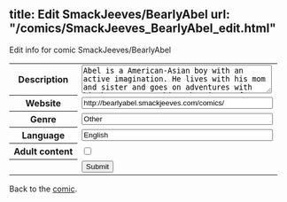 title: Edit SmackJeeves/BearlyAbel
url: "/comics/SmackJeeves_BearlyAbel_edit.html"
---
Edit info for comic SmackJeeves/BearlyAbel

<form name="comic" action="http://gaepostmail.appspot.com/comic/" method="post">
<table class="comicinfo">
<tr>
<th>Description</th><td><textarea name="description" cols="40" rows="3">Abel is a American-Asian boy with an active imagination. He lives with his mom and sister and goes on adventures with his bear, Barry. This webcomic ran from August 2008 until Oct 2010.</textarea></td>
</tr>
<tr>
<th>Website</th><td><input type="text" name="url" value="http://bearlyabel.smackjeeves.com/comics/" size="40"/></td>
</tr>
<tr>
<th>Genre</th><td><input type="text" name="genre" value="Other" size="40"/></td>
</tr>
<tr>
<th>Language</th><td><input type="text" name="language" value="English" size="40"/></td>
</tr>
<tr>
<th>Adult content</th><td><input type="checkbox" name="adult" value="adult" /></td>
</tr>
<tr>
<th></th><td>
<input type="hidden" name="comic" value="SmackJeeves_BearlyAbel" />
<input type="submit" name="submit" value="Submit" />
</td>
</tr>
</table>
</form>

Back to the [comic](SmackJeeves_BearlyAbel.html).
